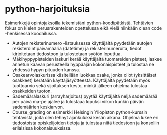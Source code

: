 # python-harjoituksia


Esimerkkejä opintojaksoilla tekemistäni python-koodipätkistä. 
Tehtävien fokus on kielen perusrakenteiden opettelussa eikä vielä niinkään clean code -henkisessä koodailussa.

- Autojen rekisterinumero -listauksessa käyttäjältä pyydetään autojen rekisteröintipäivämääriä (datetime) ja rekisterinumeroita, tiedot kirjoitetaan tiedostoon ja tulostetaan syötön loputtua.
- Mäkihyppypisteiden laskuri kerää käyttäjältä tuomareiden pisteet, laskee annetun kaavan perusteella hyppääjän kokonaispisteet ja tulostaa ne yhdessä hypyn pituuden kanssa.
- Osakearvolaskurissa käsitellään luokkaa osake, jonka oliot (yksittäiset osakkeet) kerätään käyttäjäsyötteestä. Käyttäjältä pyydetään myös tuottoarvio sekä sijoituksen kesto, minkä jälkeen ohjelma tulostaa osakkeiden tuoton.
- Sademäärälaskuri (arrayharjoitus) pyytää käyttäjältä neljä sademäärää per päivä ma-pe ajalee ja tulostaaa lopuksi viikon kunkin päivän sademäärien keskiarvon.
- Course_grading on esimerkki Helsingin Yliopiston python-kurssin tehtävistä, joita olen tehnyt ajankuluksi kesän aikana. Ohjelma lukee eri tiedostoista opiskelijoiden tietoja ja tulostaa niitä tiedostoon ja konsoliin erilaisissa kokonaisuuksissa.
